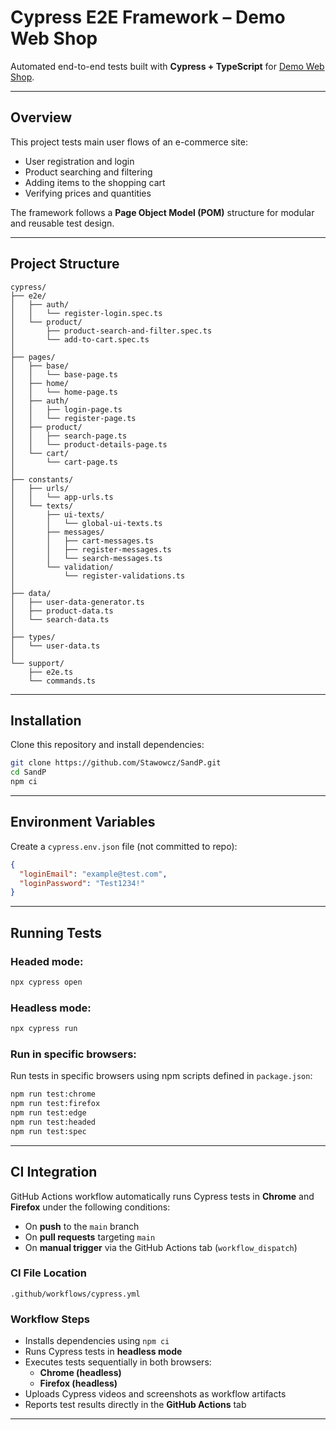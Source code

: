 # Cypress E2E Framework – Demo Web Shop

Automated end-to-end tests built with **Cypress + TypeScript** for [Demo Web Shop](https://demowebshop.tricentis.com).

---

## Overview

This project tests main user flows of an e-commerce site:

- User registration and login
- Product searching and filtering
- Adding items to the shopping cart
- Verifying prices and quantities

The framework follows a **Page Object Model (POM)** structure for modular and reusable test design.

---

## Project Structure

```
cypress/
├── e2e/
│   ├── auth/
│   │   └── register-login.spec.ts
│   └── product/
│       ├── product-search-and-filter.spec.ts
│       └── add-to-cart.spec.ts
│
├── pages/
│   ├── base/
│   │   └── base-page.ts
│   ├── home/
│   │   └── home-page.ts
│   ├── auth/
│   │   ├── login-page.ts
│   │   └── register-page.ts
│   ├── product/
│   │   ├── search-page.ts
│   │   └── product-details-page.ts
│   └── cart/
│       └── cart-page.ts
│
├── constants/
│   ├── urls/
│   │   └── app-urls.ts
│   └── texts/
│       ├── ui-texts/
│       │   └── global-ui-texts.ts
│       ├── messages/
│       │   ├── cart-messages.ts
│       │   ├── register-messages.ts
│       │   └── search-messages.ts
│       └── validation/
│           └── register-validations.ts
│
├── data/
│   ├── user-data-generator.ts
│   ├── product-data.ts
│   └── search-data.ts
│
├── types/
│   └── user-data.ts
│
└── support/
    ├── e2e.ts
    └── commands.ts
```

---

## Installation

Clone this repository and install dependencies:

```bash
git clone https://github.com/Stawowcz/SandP.git
cd SandP
npm ci
```

---

## Environment Variables

Create a `cypress.env.json` file (not committed to repo):

```json
{
  "loginEmail": "example@test.com",
  "loginPassword": "Test1234!"
}
```
---

## Running Tests

### Headed mode:

```bash
npx cypress open
```

### Headless mode:

```bash
npx cypress run
```

### Run in specific browsers:

Run tests in specific browsers using npm scripts defined in `package.json`:

```bash
npm run test:chrome
npm run test:firefox
npm run test:edge
npm run test:headed
npm run test:spec
```

---

## CI Integration

GitHub Actions workflow automatically runs Cypress tests in **Chrome** and **Firefox** under the following conditions:

- On **push** to the `main` branch
- On **pull requests** targeting `main`
- On **manual trigger** via the GitHub Actions tab (`workflow_dispatch`)

### CI File Location

```
.github/workflows/cypress.yml
```

### Workflow Steps

- Installs dependencies using `npm ci`
- Runs Cypress tests in **headless mode**
- Executes tests sequentially in both browsers:
  - **Chrome (headless)**
  - **Firefox (headless)**
- Uploads Cypress videos and screenshots as workflow artifacts
- Reports test results directly in the **GitHub Actions** tab

---
